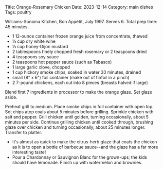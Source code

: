 Title: Orange-Rosemary Chicken
Date: 2023-12-14
Category: main dishes
Tags: poultry

Williams-Sonoma Kitchen, Bon Appétit, July 1997. Serves 6. Total prep time: 45
minutes.

* 1 12-ounce container frozen orange juice from concentrate, thawed
* ⅓ cup dry white wine
* ⅓ cup honey-Dijon mustard
* 2 tablespoons finely chopped fresh rosemary or 2 teaspoons dried
* 4 teaspoons soy sauce
* 2 teaspoons hot pepper sauce (such as Tabasco)
* 1 large garlic clove, chopped
* 1 cup hickory smoke chips, soaked in water 30 minutes, drained
* small (8" x 6") foil container (make out of tinfoil in a pinch)
* 2 7-pound chickens, each cut into 8 pieces (breasts halved if large)

Blend first 7 ingredients in processor to make the orange glaze. Set glaze
aside.

Preheat grill to medium. Place smoke chips in foil container with open top.
Set chips atop coals about 5 minutes before grilling. Sprinkle chicken with
salt and pepper. Grill chicken until golden, turning occasionally, about 5
minutes per side. Continue grilling chicken until cooked through, brushing
glaze over chicken and turning occasionally, about 25 minutes longer.
Transfer to platter.

* It's almost as quick to make the citrus-herb glaze that coats the chicken as
  it is to open a bottle of barbecue sauce--and the glaze has a far more
  interesting taste!
* Pour a Chardonnay or Sauvignon Blanc for the grown-ups; the kids should have
  lemonade. Finish up with watermelon and brownies.
